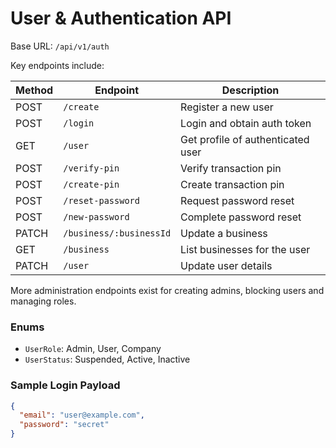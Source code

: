 # User & Authentication API

Base URL: `/api/v1/auth`

Key endpoints include:

| Method | Endpoint | Description |
| ------ | -------- | ----------- |
| POST | `/create` | Register a new user |
| POST | `/login` | Login and obtain auth token |
| GET | `/user` | Get profile of authenticated user |
| POST | `/verify-pin` | Verify transaction pin |
| POST | `/create-pin` | Create transaction pin |
| POST | `/reset-password` | Request password reset |
| POST | `/new-password` | Complete password reset |
| PATCH | `/business/:businessId` | Update a business |
| GET | `/business` | List businesses for the user |
| PATCH | `/user` | Update user details |

More administration endpoints exist for creating admins, blocking users and managing roles.

### Enums
- `UserRole`: Admin, User, Company
- `UserStatus`: Suspended, Active, Inactive

### Sample Login Payload
```json
{
  "email": "user@example.com",
  "password": "secret"
}
```
